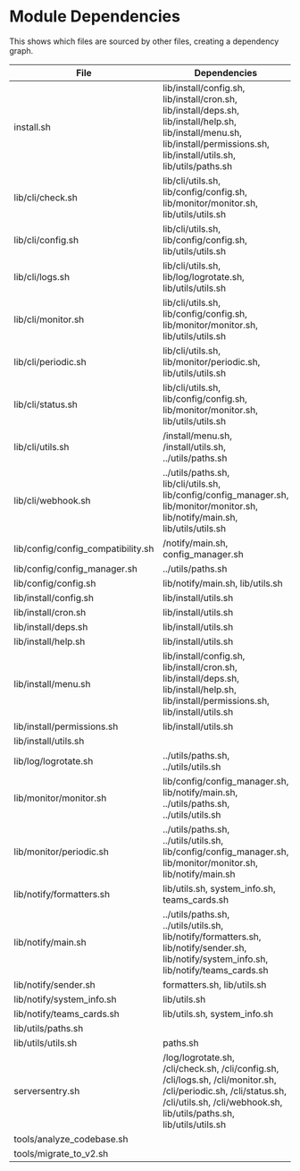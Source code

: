 # Module Dependencies

This shows which files are sourced by other files, creating a dependency graph.

| File | Dependencies |
|------|--------------|
| install.sh |  lib/install/config.sh, lib/install/cron.sh, lib/install/deps.sh, lib/install/help.sh, lib/install/menu.sh, lib/install/permissions.sh, lib/install/utils.sh, lib/utils/paths.sh |
| lib/cli/check.sh |  lib/cli/utils.sh, lib/config/config.sh, lib/monitor/monitor.sh, lib/utils/utils.sh |
| lib/cli/config.sh |  lib/cli/utils.sh, lib/config/config.sh, lib/utils/utils.sh |
| lib/cli/logs.sh |  lib/cli/utils.sh, lib/log/logrotate.sh, lib/utils/utils.sh |
| lib/cli/monitor.sh |  lib/cli/utils.sh, lib/config/config.sh, lib/monitor/monitor.sh, lib/utils/utils.sh |
| lib/cli/periodic.sh |  lib/cli/utils.sh, lib/monitor/periodic.sh, lib/utils/utils.sh |
| lib/cli/status.sh |  lib/cli/utils.sh, lib/config/config.sh, lib/monitor/monitor.sh, lib/utils/utils.sh |
| lib/cli/utils.sh |        /install/menu.sh,       /install/utils.sh, ../utils/paths.sh |
| lib/cli/webhook.sh |  ../utils/paths.sh, lib/cli/utils.sh, lib/config/config_manager.sh, lib/monitor/monitor.sh, lib/notify/main.sh, lib/utils/utils.sh |
| lib/config/config_compatibility.sh |        /notify/main.sh, config_manager.sh |
| lib/config/config_manager.sh |  ../utils/paths.sh |
| lib/config/config.sh |          lib/notify/main.sh,     lib/utils.sh |
| lib/install/config.sh |  lib/install/utils.sh |
| lib/install/cron.sh |  lib/install/utils.sh |
| lib/install/deps.sh |  lib/install/utils.sh |
| lib/install/help.sh |  lib/install/utils.sh |
| lib/install/menu.sh |  lib/install/config.sh, lib/install/cron.sh, lib/install/deps.sh, lib/install/help.sh, lib/install/permissions.sh, lib/install/utils.sh |
| lib/install/permissions.sh |  lib/install/utils.sh |
| lib/install/utils.sh |  |
| lib/log/logrotate.sh |  ../utils/paths.sh, ../utils/utils.sh |
| lib/monitor/monitor.sh |      lib/config/config_manager.sh,     lib/notify/main.sh, ../utils/paths.sh, ../utils/utils.sh |
| lib/monitor/periodic.sh |  ../utils/paths.sh, ../utils/utils.sh, lib/config/config_manager.sh, lib/monitor/monitor.sh, lib/notify/main.sh |
| lib/notify/formatters.sh |      lib/utils.sh,     system_info.sh,     teams_cards.sh |
| lib/notify/main.sh |  ../utils/paths.sh, ../utils/utils.sh, lib/notify/formatters.sh, lib/notify/sender.sh, lib/notify/system_info.sh, lib/notify/teams_cards.sh |
| lib/notify/sender.sh |      formatters.sh,     lib/utils.sh |
| lib/notify/system_info.sh |      lib/utils.sh |
| lib/notify/teams_cards.sh |      lib/utils.sh,     system_info.sh |
| lib/utils/paths.sh |  |
| lib/utils/utils.sh |  paths.sh |
| serversentry.sh |      /log/logrotate.sh, /cli/check.sh, /cli/config.sh, /cli/logs.sh, /cli/monitor.sh, /cli/periodic.sh, /cli/status.sh, /cli/utils.sh, /cli/webhook.sh, lib/utils/paths.sh, lib/utils/utils.sh |
| tools/analyze_codebase.sh |  |
| tools/migrate_to_v2.sh |  |
